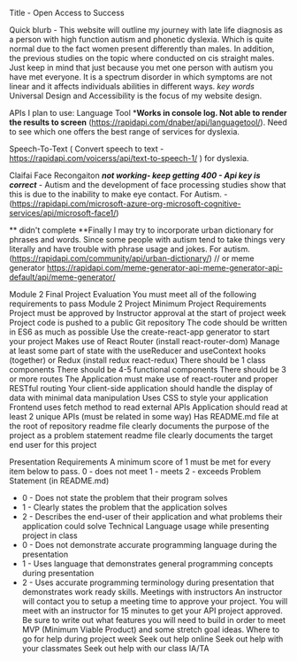 Title - Open Access to Success 

Quick blurb - This website will outline my journey with late life diagnosis as a person with high function autism 
and phonetic dyslexia. Which is quite normal due to the fact women present differently than males. 
In addition, the previous studies on the topic where conducted on cis straight males. 
Just keep in mind that just because you met one person with autism you have met everyone. 
It is a spectrum disorder in which symptoms are not linear and it affects individuals abilities in different ways. 
*key words* Universal Design and Accessibility is the focus of my website design.


APIs I plan to use:
 Language Tool ***Works in console log. Not able to render the results to screen** (https://rapidapi.com/dnaber/api/languagetool/). Need to see which one offers the best range of services for dyslexia.

Speech-To-Text ( Convert speech to text - https://rapidapi.com/voicerss/api/text-to-speech-1/ ) for dyslexia. 


Claifai Face Recongaiton ***not working- keep getting 400 - Api key is correct***  - Autism and the development of face processing studies show that this is due to the inability to make eye contact. For Autism. -(https://rapidapi.com/microsoft-azure-org-microsoft-cognitive-services/api/microsoft-face1/)

** didn't complete **Finally I may try to incorporate urban dictionary for phrases and words. Since some people with autism tend to take things very literally and have trouble with phrase usage and jokes. For autism. (https://rapidapi.com/community/api/urban-dictionary/) // or meme generator https://rapidapi.com/meme-generator-api-meme-generator-api-default/api/meme-generator/


Module 2 Final Project Evaluation
You must meet all of the following requirements to pass Module 2 Project
Minimum Project Requirements
Project must be approved by Instructor approval at the start of project week
Project code is pushed to a public Git repository
The code should be written in ES6 as much as possible
Use the create-react-app generator to start your project 
Makes use of React Router (install react-router-dom)
Manage at least some part of state with the useReducer and useContext hooks (together) or Redux (install redux react-redux) 
There should be 1 class components 
There should be 4-5 functional components
There should be 3 or more routes
The Application must make use of react-router and proper RESTful routing 
Your client-side application should handle the display of data with minimal data manipulation
 Uses CSS to style your application
 Frontend uses fetch method to read external APIs
 Application should read at least 2 unique APIs (must be related in some way)
 Has README.md file at the root of repository
 readme file clearly documents the purpose of the project as a problem statement
 readme file clearly documents the target end user for this project
 
Presentation Requirements
A minimum score of 1 must be met for every item below to pass.
0 - does not meet 1 - meets 2 - exceeds
Problem Statement (in README.md)
 - 0 - Does not state the problem that their program solves
 - 1 - Clearly states the problem that the application solves
 - 2 - Describes the end-user of their application and what problems their application could solve
Technical Language usage while presenting project in class
 - 0 - Does not demonstrate accurate programming language during the presentation
 - 1 - Uses language that demonstrates general programming concepts during presentation
 - 2 - Uses accurate programming terminology during presentation that demonstrates work ready skills.
Meetings with instructors
An instructor will contact you to setup a meeting time to approve your project.
You will meet with an instructor for 15 minutes to get your API project approved. Be sure to write out what features you will need to build in order to meet MVP (Minimum Viable Product) and some stretch goal ideas.
Where to go for help during project week
Seek out help online
Seek out help with your classmates
Seek out help with our class IA/TA

